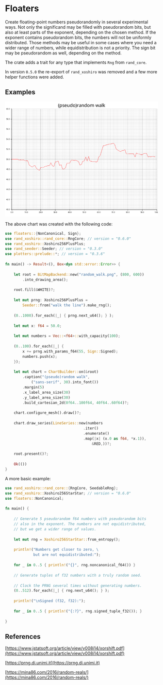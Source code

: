# Floaters

Create floating-point numbers pseudorandomly in several experimental ways.
Not only the significand may be filled with pseudorandom bits, but also
at least parts of the exponent, depending on the chosen method. If
the exponent contains pseudorandom bits, the numbers will not be
uniformly distributed. 
Those methods may be useful in some cases where you need a wider range
of numbers, while equidistribution is not a priority.
The sign bit may be pseudorandom as well, depending on the method.

The crate adds a trait for any type that implements `Rng` from `rand_core`.

In version `0.5.0` the re-export of `rand_xoshiro` was removed and a few more helper functions were added.

## Examples

![plot](https://github.com/elkasztano/floaters/blob/main/prng_walk.png?raw=true)

The above chart was created with the following code:


```rust
use floaters::{NonCanonical, Sign};
use rand_xoshiro::rand_core::RngCore; // version = "0.6.0"
use rand_xoshiro::Xoshiro256PlusPlus;
use rand_seeder::Seeder; // version = "0.3.0"
use plotters::prelude::*; // version = "0.3.6"

fn main() -> Result<(), Box<dyn std::error::Error>> {

    let root = BitMapBackend::new("random_walk.png", (800, 600))
        .into_drawing_area();
    
    root.fill(&WHITE)?;

    let mut prng: Xoshiro256PlusPlus =
        Seeder::from("walk the line").make_rng();

    (0..1000).for_each(|_| { prng.next_u64(); } );

    let mut x: f64 = 50.0;

    let mut numbers = Vec::<f64>::with_capacity(100);

    (0..100).for_each(|_| {
        x += prng.with_params_f64(55, Sign::Signed);
        numbers.push(x);
    });

    let mut chart = ChartBuilder::on(&root)
        .caption("(pseudo)random walk",
            ("sans-serif", 30).into_font())
        .margin(5)
        .x_label_area_size(30)
        .y_label_area_size(30)
        .build_cartesian_2d(0f64..100f64, 40f64..60f64)?;

    chart.configure_mesh().draw()?;

    chart.draw_series(LineSeries::new(numbers
                                    .iter()
                                    .enumerate()
                                    .map(|x| (x.0 as f64, *x.1)),
                                        &RED,))?;

    root.present()?;

    Ok(())
}
```

A more basic example:

```rust
use rand_xoshiro::rand_core::{RngCore, SeedableRng};
use rand_xoshiro::Xoshiro256StarStar; // version = "0.6.0"
use floaters::NonCanonical;

fn main() {

    // Generate 5 pseudorandom f64 numbers with pseudorandom bits
    // also in the exponent. The numbers are not equidistributed,
    // but we get a wider range of values.
    
    let mut rng = Xoshiro256StarStar::from_entropy();
    
    println!("Numbers get closer to zero, \
             but are not equidistributed:");
    
    for _ in 0..5 { println!("{}", rng.noncanonical_f64()) }

    // Generate tuples of f32 numbers with a truly random seed.
    
    // Clock the PRNG several times without generating numbers.
    (0..512).for_each(|_| { rng.next_u64(); } );
    
    println!("\nSigned (f32, f32):");
    
    for _ in 0..5 { println!("{:?}", rng.signed_tuple_f32()); }

}
```




## References

[https://www.jstatsoft.org/article/view/v008i14/xorshift.pdf](https://www.jstatsoft.org/article/view/v008i14/xorshift.pdf)

[https://prng.di.unimi.it](https://prng.di.unimi.it)

[https://mina86.com/2016/random-reals/](https://mina86.com/2016/random-reals/)
